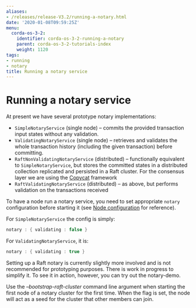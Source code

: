 ```yaml
---
aliases:
- /releases/release-V3.2/running-a-notary.html
date: '2020-01-08T09:59:25Z'
menu:
  corda-os-3-2:
    identifier: corda-os-3-2-running-a-notary
    parent: corda-os-3-2-tutorials-index
    weight: 1120
tags:
- running
- notary
title: Running a notary service
---
```



# Running a notary service

At present we have several prototype notary implementations:


* `SimpleNotaryService` (single node) – commits the provided transaction input states without any validation.
* `ValidatingNotaryService` (single node) – retrieves and validates the whole transaction history
(including the given transaction) before committing.
* `RaftNonValidatingNotaryService` (distributed) – functionally equivalent to `SimpleNotaryService`, but stores
the committed states in a distributed collection replicated and persisted in a Raft cluster. For the consensus layer
we are using the [Copycat](http://atomix.io/copycat/) framework
* `RaftValidatingNotaryService` (distributed) – as above, but performs validation on the transactions received

To have a node run a notary service, you need to set appropriate `notary` configuration before starting it
(see [Node configuration](corda-configuration-file.md) for reference).

For `SimpleNotaryService` the config is simply:

```kotlin
notary : { validating : false }
```

For `ValidatingNotaryService`, it is:

```kotlin
notary : { validating : true }
```

Setting up a Raft notary is currently slightly more involved and is not recommended for prototyping purposes. There is
work in progress to simplify it. To see it in action, however, you can try out the notary-demo.

Use the *–bootstrap-raft-cluster* command line argument when starting the first node of a notary cluster for the first
time. When the flag is set, the node will act as a seed for the cluster that other members can join.

